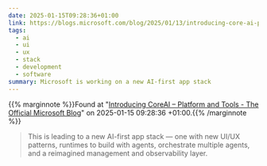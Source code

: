 ```yaml
---
date: 2025-01-15T09:28:36+01:00
link: https://blogs.microsoft.com/blog/2025/01/13/introducing-core-ai-platform-and-tools/
tags:
  - ai
  - ui
  - ux
  - stack
  - development
  - software
summary: Microsoft is working on a new AI-first app stack
---
```

{{% marginnote %}}Found at "[Introducing CoreAI – Platform and Tools - The Official Microsoft Blog](https://web.archive.org/web/20250115092836/https://blogs.microsoft.com/blog/2025/01/13/introducing-core-ai-platform-and-tools/)" on 2025-01-15 09:28:36 +01:00.{{% /marginnote %}}

> This is leading to a new AI-first app stack — one with new UI/UX patterns, runtimes to build with agents, orchestrate multiple agents, and a reimagined management and observability layer.
